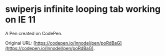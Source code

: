 # swiperjs infinite looping tab working on IE 11

A Pen created on CodePen.

Original URL: [https://codepen.io/Innodel/pen/poRdBaG](https://codepen.io/Innodel/pen/poRdBaG).

